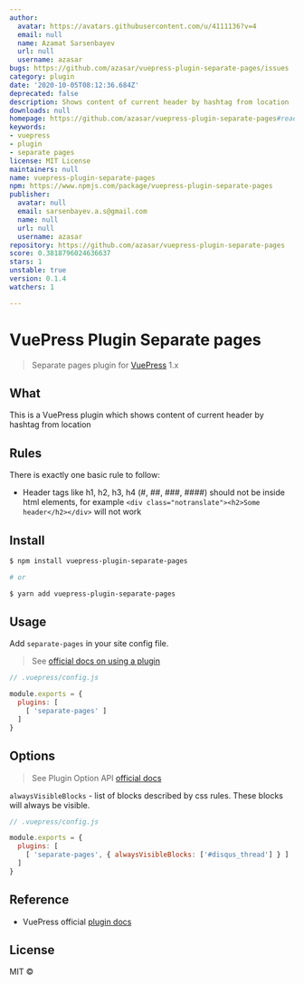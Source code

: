 ```yaml
---
author:
  avatar: https://avatars.githubusercontent.com/u/4111136?v=4
  email: null
  name: Azamat Sarsenbayev
  url: null
  username: azasar
bugs: https://github.com/azasar/vuepress-plugin-separate-pages/issues
category: plugin
date: '2020-10-05T08:12:36.684Z'
deprecated: false
description: Shows content of current header by hashtag from location
downloads: null
homepage: https://github.com/azasar/vuepress-plugin-separate-pages#readme
keywords:
- vuepress
- plugin
- separate pages
license: MIT License
maintainers: null
name: vuepress-plugin-separate-pages
npm: https://www.npmjs.com/package/vuepress-plugin-separate-pages
publisher:
  avatar: null
  email: sarsenbayev.a.s@gmail.com
  name: null
  url: null
  username: azasar
repository: https://github.com/azasar/vuepress-plugin-separate-pages
score: 0.3818796024636637
stars: 1
unstable: true
version: 0.1.4
watchers: 1

---
```


# VuePress Plugin Separate pages

> Separate pages plugin for [VuePress](https://vuepress.vuejs.org/) 1.x

## What

This is a VuePress plugin which shows content of current header by hashtag from location


## Rules
There is exactly one basic rule to follow:  
* Header tags like h1, h2, h3, h4 (#, ##, ###, ####) should not be inside html elements, for example `<div class="notranslate"><h2>Some header</h2></div>` will not work

## Install
```sh
$ npm install vuepress-plugin-separate-pages

# or

$ yarn add vuepress-plugin-separate-pages
```

## Usage
Add `separate-pages` in your site config file.
> See [official docs on using a plugin](https://vuepress.vuejs.org/plugin/using-a-plugin.html)

```js
// .vuepress/config.js

module.exports = {
  plugins: [
    [ 'separate-pages' ]
  ]
}
```

## Options
> See Plugin Option API [official docs](https://vuepress.vuejs.org/plugin/option-api.html)

`alwaysVisibleBlocks` - list of blocks described by css rules. These blocks will always be visible. 

```js
// .vuepress/config.js

module.exports = {
  plugins: [
    [ 'separate-pages', { alwaysVisibleBlocks: ['#disqus_thread'] } ]
  ]
}
```

## Reference
- VuePress official [plugin docs](https://vuepress.vuejs.org/plugin/)

## License
MIT ©